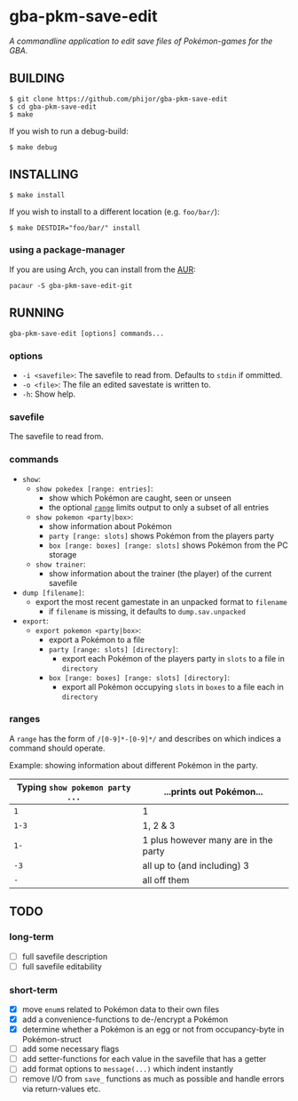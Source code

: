 gba-pkm-save-edit
=================

*A commandline application to edit save files of Pokémon-games for the GBA.*

BUILDING
--------

    $ git clone https://github.com/phijor/gba-pkm-save-edit
    $ cd gba-pkm-save-edit
    $ make

If you wish to run a debug-build:

    $ make debug

INSTALLING
----------

    $ make install

If you wish to install to a different location (e.g. `foo/bar/`):

    $ make DESTDIR="foo/bar/" install

### using a package-manager

If you are using Arch, you can install from the [AUR](https://aur.archlinux.org/packages/gba-pkm-save-edit-git/):

    pacaur -S gba-pkm-save-edit-git

RUNNING
-------

    gba-pkm-save-edit [options] commands...

### options

* `-i <savefile>`: The savefile to read from. Defaults to `stdin` if ommitted.
* `-o <file>`: The file an edited savestate is written to.
* `-h`: Show help.

### savefile

The savefile to read from.

### commands

* `show`:
    * `show pokedex [range: entries]`:
        * show which Pokémon are caught, seen or unseen
        * the optional [`range`](#ranges) limits output to only a subset of all entries
    * `show pokemon <party|box>`:
        * show information about Pokémon
        * `party [range: slots]` shows Pokémon from the players party
        * `box [range: boxes] [range: slots]` shows Pokémon from the PC storage
    * `show trainer`:
        * show information about the trainer (the player) of the current
            savefile
* `dump [filename]`:
    * export the most recent gamestate in an unpacked format to `filename`
        * if `filename` is missing, it defaults to `dump.sav.unpacked`
* `export`:
    * `export pokemon <party|box>`:
        * export a Pokémon to a file
        * `party [range: slots] [directory]`:
            * export each Pokémon of the players party in `slots` to a file in
                `directory`
        * `box [range: boxes] [range: slots] [directory]`:
            * export all Pokémon occupying `slots` in `boxes` to a file each in
                `directory`

### <a name="ranges">ranges</a>
A `range` has the form of `/[0-9]*-[0-9]*/` and describes on which indices
a command should operate.

Example: showing information about different Pokémon in the party.

Typing `show pokemon party ...` | ...prints out Pokémon...
--------------------------------|-------------------------
`1`                             | 1
`1-3`                           | 1, 2 & 3
`1-`                            | 1 plus however many are in the party
`-3`                            | all up to (and including) 3
`-`                             | all off them

TODO
----

### long-term
- [ ] full savefile description
- [ ] full savefile editability

### short-term
- [x] move `enum`s related to Pokémon data to their own files
- [x] add a convenience-functions to de-/encrypt a Pokémon
- [x] determine whether a Pokémon is an egg or not from occupancy-byte in
    Pokémon-struct
- [ ] add some necessary flags
- [ ] add setter-functions for each value in the savefile that has a getter
- [ ] add format options to `message(...)` which indent instantly
- [ ] remove I/O from `save_` functions as much as possible and handle errors
    via return-values etc.
